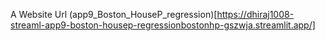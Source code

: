 A Website Url
(app9_Boston_HouseP_regression)[https://dhiraj1008-streaml-app9-boston-housep-regressionbostonhp-gszwja.streamlit.app/]
